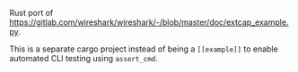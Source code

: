 Rust port of https://gitlab.com/wireshark/wireshark/-/blob/master/doc/extcap_example.py.

This is a separate cargo project instead of being a `[[example]]` to enable automated CLI testing using `assert_cmd`.
